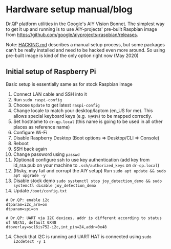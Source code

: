 # Hardware setup manual/blog

Dr.QP platform utilities in the Google's AIY Vision Bonnet. The simplest way to get it up and running is to use AIY-projects' pre-built Raspbian image from https://github.com/google/aiyprojects-raspbian/releases.

Note: [HACKING.md](https://github.com/google/aiyprojects-raspbian/blob/aiyprojects/HACKING.md) describes a manual setup process, but some packages can't be really installed and need to be hacked even more around. So using pre-built image is kind of the only option right now (May 2020)

## Initial setup of Raspberry Pi

Basic setup is essentially same as for stock Raspbian image

1. Connect LAN cable and SSH into it
2. Run `sudo raspi-config`
3. Choose `Update` to get latest `raspi-config`
4. Change locale to match your desktop/laptom (en_US for me). This allows special keyboard keys (e.g. `!@#$%`) to be mapped correctly.
5. Set hostname to `dr-qp.local` (this name is going to be used in all other places as reference name)
6. Configure Wi-Fi
7. Disable Raspberry Desktop (Boot options => Desktop/CLI => Console)
8. Reboot
9. SSH back again 
10. Change password using `passwd`
11. (Optional) configure ssh to use key authentication (add key from id_rsa.pub on your machine to `.ssh/authorized_keys` on `dr-qp.local`)
12. (Risky, may fail and corrupt the AIY setup) Run `sudo apt update && sudo apt upgrade -y`
13. Disable stock demo `sudo systemctl stop joy_detection_demo && sudo systemctl disable joy_detection_demo`
14. Update `/boot/config.txt`

```
# Dr.QP: enable i2c
dtparam=i2c_arm=on
dtparam=spi=on

# Dr.QP: UART via I2C devices. addr is different according to status of A0/A1, default 0X48
dtoverlay=sc16is752-i2c,int_pin=24,addr=0x48
```

14. Check that I2C is running and UART HAT is connected using `sudo i2cdetect -y 1`